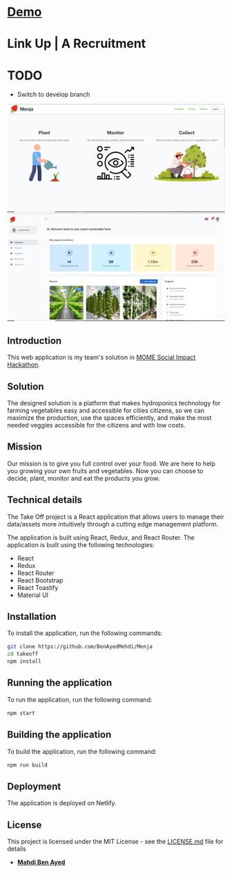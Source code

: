 # [Demo](https://menjateam.netlify.app/)
# Link Up | A Recruitment

# TODO
- Switch to develop branch

![preview](public/assets/preview1.JPG)
![preview](public/assets/preview2.JPG)

## Introduction
This web application is my team's solution  in [MOME Social Impact Hackathon](https://mome.hu/en/social-impact-hackathon). 

## Solution
The designed solution is a platform that makes hydroponics technology for farming vegetables easy and accessible for cities citizens, so we can maximize the production, use the spaces efficiently, and make the most needed veggies accessible for the citizens and with low costs. 

## Mission
Our mission is to give you full control over your food. We are here to help you growing your own fruits and vegetables. Now you can choose to decide, plant, monitor and eat the products you grow.


## Technical details
The Take Off project is a React application that allows users to manage their data/assets more intuitively through a cutting edge management platform.

The application is built using React, Redux, and React Router. The application is built using the following technologies:

- React
- Redux
- React Router
- React Bootstrap
- React Toastify
- Material UI

## Installation

To install the application, run the following commands:

```bash
git clone https://github.com/BenAyedMehdi/Menja
cd takeoff
npm install
```

## Running the application

To run the application, run the following command:

```bash
npm start
```

## Building the application

To build the application, run the following command:

```bash
npm run build
```

## Deployment

The application is deployed on Netlify.

## License

This project is licensed under the MIT License - see the [LICENSE.md](LICENSE) file for details


- [**Mahdi Ben Ayed**](https://github.com/BenAyedMehdi)
